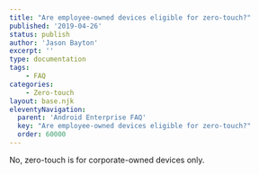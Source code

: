 ```yaml
---
title: "Are employee-owned devices eligible for zero-touch?"
published: '2019-04-26'
status: publish
author: 'Jason Bayton'
excerpt: ''
type: documentation
tags: 
    - FAQ
categories:
    - Zero-touch
layout: base.njk
eleventyNavigation:
  parent: 'Android Enterprise FAQ'
  key: "Are employee-owned devices eligible for zero-touch?"
  order: 60000
--- 
```

No, zero-touch is for corporate-owned devices only.

